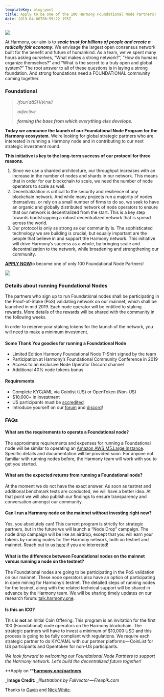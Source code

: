 ```yaml
---
templateKey: blog-post
title: Apply to be one of the 100 Harmony Foundational Node Partners!
date: 2019-04-06T06:59:22.195Z
---
```

![](images/uploaded/0-odrls7na07b3ncyojpg_1553665141.jpg)

At Harmony, our aim is to **_scale trust for billions of people and create a radically fair economy_**. We envisage the largest open consensus network built for the benefit and future of humankind. As a team, we’ve spent many hours asking ourselves, “What makes a strong network?”, “How do humans organize themselves?” and “What is the secret to a truly open and global system?” The root answer to all of these questions is in laying a strong foundation. And strong foundations need a FOUNDATIONAL community coming together.  

### **Foundational**

> _/founˈdāSH(ə)nəl/_
> 
> _adjective_
> 
> **_forming the base from which everything else develops._**

**Today we announce the launch of our Foundational Node Program for the Harmony ecosystem.** We’re looking for global strategic partners who are interested in running a Harmony node and in contributing to our next strategic investment round.

**This initiative is key to the long-term success of our protocol for three reasons.**

1.  Since we use a sharded architecture, our throughput increases with an increase in the number of nodes and shards in our network. This means that in order for our blockchain to scale, we need the number of node operators to scale as well.
2.  Decentralization is critical to the security and resilience of any blockchain network. And while many projects run a majority of nodes themselves, or rely on a small number of firms to do so, we seek to have an organic and globally distributed network of node operators to ensure that our network is decentralized from the start. This is a key step towards bootstrapping a robust decentralized network that is spread across the world.
3.  Our protocol is only as strong as our community is. The sophisticated technology we are building is crucial, but equally important are the people that believe in and support the Harmony network. This initiative will drive Harmony’s success as a whole, by bringing scale and decentralization to the network, while broadening and strengthening our community.

[**APPLY NOW**](http://harmony.one/partners)to become one of only 100 Foundational Node Partners!

![](images/uploaded/1-nlnqu9mmitozexawerznoqjpeg_1553665266.jpeg)

### **Details about running Foundational Nodes**

The partners who sign up to run Foundational nodes shall be participating in the Proof-of-Stake (PoS) validating network on our mainnet, which shall be launched in mid 2019. Each node operator will be entitled to staking rewards. More details of the rewards will be shared with the community in the following weeks.

In order to reserve your staking tokens for the launch of the network, you will need to make a minimum investment.

#### **Some Thank You goodies for running a Foundational Node**

*   Limited Edition Harmony Foundational Node T-Shirt signed by the team
*   Participation at Harmony’s Foundational Community Conference in 2019
*   Access to an exclusive Node Operator Discord channel
*   Additional 40% node tokens bonus

#### **Requirements**

*   Complete KYC/AML via Coinlist (US) or OpenToken (Non-US)
*   $10,000+ in investment
*   US participants must be [accredited](https://www.investopedia.com/terms/a/accreditedinvestor.asp)
*   Introduce yourself on our [forum](https://talk.harmony.one/) and [discord](https://discord.gg/qY3CKQc)!

### **FAQs**

#### **What are the requirements to operate a Foundational node?**

The approximate requirements and expenses for running a Foundational node will be similar to operating an [Amazon AWS M5.Large Instance](https://aws.amazon.com/ec2/instance-types/m5/). Specific details and documentation will be provided soon. For anyone not familiar with running nodes before, the Harmony team will work with you to get you started.

#### **What are the expected returns from running a Foundational node?**

At the moment we do not have the exact answer. As soon as testnet and additional benchmark tests are conducted, we will have a better idea. At that point we will also publish our findings to ensure transparency and conversation amongst our community.

#### **Can I run a Harmony node on the mainnet without investing right now?**

Yes, you absolutely can! This current program is strictly for strategic partners, but in the future we will launch a “Node Drop” campaign. The node drop campaign will be like an airdrop, except that you will earn your tokens by running nodes for the Harmony network, both on testnet and mainnet. Reach out to us [here](http://harmony.one/partners) if you are interested!

#### **What is the difference between Foundational nodes on the mainnet versus running a node on the testnet?**

The Foundational nodes are going to be participating in the PoS validation on our mainnet. These node operators also have an option of participating in open mining for Harmony’s testnet. The detailed steps of running nodes for the testnet, along with the related technical support will be shared in advance by the Harmony team. We will be sharing timely updates on our research forum: [talk.harmony.one](http://talk.harmony.one/).

#### **Is this an ICO?**

This is **not** an Initial Coin Offering. This program is an invitation for the first 100 (Foundational) node operators on the Harmony blockchain. The strategic partners will have to invest a minimum of $10,000 USD and this process is going to be fully compliant with regulations. We require each strategic partner to do KYC/AML with our partner platforms — CoinList for US participants and Opentoken for non-US participants.

_We look forward to welcoming our Foundational Node Partners to support the Harmony network. Let’s build the decentralized future together!_

**Apply on **[**harmony.one/partners**](http://harmony.one/partners)

**_Image Credit: _**_Illustrations by Fullvector — Freepik.com_

Thanks to [Gavin](https://medium.com/@gaving?source=post_page) and [Nick White](https://medium.com/@nickikwhite_5051?source=post_page).
